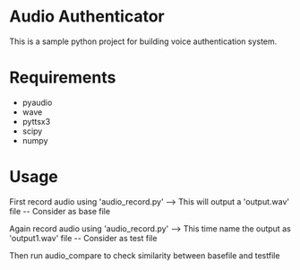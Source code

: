 # Audio Authenticator
This is a sample python project for building voice authentication system.

# Requirements

* pyaudio
* wave
* pyttsx3
* scipy
* numpy

# Usage
First record audio using 'audio_record.py'
--> This will output a 'output.wav' file -- Consider as base file

Again record audio using 'audio_record.py'
--> This time name the output as 'output1.wav' file -- Consider as test file

Then run audio_compare to check similarity 
between basefile and testfile
